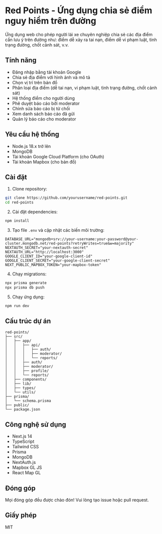 # Red Points - Ứng dụng chia sẻ điểm nguy hiểm trên đường

Ứng dụng web cho phép người lái xe chuyên nghiệp chia sẻ các địa điểm cần lưu ý trên đường như: điểm dễ xảy ra tai nạn, điểm dễ vi phạm luật, tình trạng đường, chốt cảnh sát, v.v.

## Tính năng

- Đăng nhập bằng tài khoản Google
- Chia sẻ địa điểm với hình ảnh và mô tả
- Chọn vị trí trên bản đồ
- Phân loại địa điểm (dễ tai nạn, vi phạm luật, tình trạng đường, chốt cảnh sát)
- Hệ thống điểm cho người dùng
- Phê duyệt báo cáo bởi moderator
- Chỉnh sửa báo cáo bị từ chối
- Xem danh sách báo cáo đã gửi
- Quản lý báo cáo cho moderator

## Yêu cầu hệ thống

- Node.js 18.x trở lên
- MongoDB
- Tài khoản Google Cloud Platform (cho OAuth)
- Tài khoản Mapbox (cho bản đồ)

## Cài đặt

1. Clone repository:
```bash
git clone https://github.com/yourusername/red-points.git
cd red-points
```

2. Cài đặt dependencies:
```bash
npm install
```

3. Tạo file `.env` và cập nhật các biến môi trường:
```env
DATABASE_URL="mongodb+srv://your-username:your-password@your-cluster.mongodb.net/red-points?retryWrites=true&w=majority"
NEXTAUTH_SECRET="your-nextauth-secret"
NEXTAUTH_URL="http://localhost:3000"
GOOGLE_CLIENT_ID="your-google-client-id"
GOOGLE_CLIENT_SECRET="your-google-client-secret"
NEXT_PUBLIC_MAPBOX_TOKEN="your-mapbox-token"
```

4. Chạy migrations:
```bash
npx prisma generate
npx prisma db push
```

5. Chạy ứng dụng:
```bash
npm run dev
```

## Cấu trúc dự án

```
red-points/
├── src/
│   ├── app/
│   │   ├── api/
│   │   │   ├── auth/
│   │   │   ├── moderator/
│   │   │   └── reports/
│   │   ├── auth/
│   │   ├── moderator/
│   │   ├── profile/
│   │   └── reports/
│   ├── components/
│   ├── lib/
│   ├── types/
│   └── utils/
├── prisma/
│   └── schema.prisma
├── public/
└── package.json
```

## Công nghệ sử dụng

- Next.js 14
- TypeScript
- Tailwind CSS
- Prisma
- MongoDB
- NextAuth.js
- Mapbox GL JS
- React Map GL

## Đóng góp

Mọi đóng góp đều được chào đón! Vui lòng tạo issue hoặc pull request.

## Giấy phép

MIT

